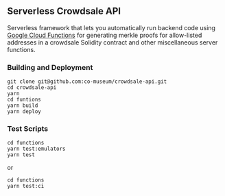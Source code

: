 ## Serverless Crowdsale API

Serverless framework that lets you automatically run backend code using [Google Cloud Functions](https://firebase.google.com/docs/functions) for generating merkle proofs for allow-listed addresses in a crowdsale Solidity contract and other miscellaneous server functions. 



### Building and Deployment

```
git clone git@github.com:co-museum/crowdsale-api.git
cd crowdsale-api
yarn
cd funtions
yarn build
yarn deploy
```


### Test Scripts

```
cd functions
yarn test:emulators 
yarn test
```

or 

```
cd functions
yarn test:ci
```
